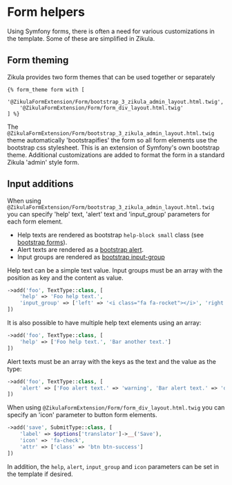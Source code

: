# Form helpers

Using Symfony forms, there is often a need for various customizations in the template. Some of these are simplified
in Zikula.

## Form theming

Zikula provides two form themes that can be used together or separately

```twig
{% form_theme form with [
    '@ZikulaFormExtension/Form/bootstrap_3_zikula_admin_layout.html.twig',
    '@ZikulaFormExtension/Form/form_div_layout.html.twig'
] %}
```

The `@ZikulaFormExtension/Form/bootstrap_3_zikula_admin_layout.html.twig` theme automatically 'bootstrapifies' the
form so all form elements use the bootstrap css stylesheet. This is an extension of Symfony's own bootstrap theme.
Additional customizations are added to format the form in a standard Zikula 'admin' style form.

## Input additions

When using `@ZikulaFormExtension/Form/bootstrap_3_zikula_admin_layout.html.twig` you can specify 'help' text, 
'alert' text and 'input_group' parameters for each form element. 

- Help texts are rendered as bootstrap `help-block small` class (see [bootstrap forms](http://getbootstrap.com/css/#forms)).
- Alert texts are rendered as a [bootstrap alert](http://getbootstrap.com/components/#alerts).
- Input groups are rendered as [bootstrap input-group](http://getbootstrap.com/components/#input-groups)

Help text can be a simple text value. Input groups must be an array with the position as key and the content as value.

```php
->add('foo', TextType::class, [
    'help' => 'Foo help text.',
    'input_group' => ['left' => '<i class="fa fa-rocket"></i>', 'right' => 'some text']
])
```

It is also possible to have multiple help text elements using an array:

```php
->add('foo', TextType::class, [
    'help' => ['Foo help text.', 'Bar another text.']
])
```

Alert texts must be an array with the keys as the text and the value as the type:

```php
->add('foo', TextType::class, [
    'alert' => ['Foo alert text.' => 'warning', 'Bar alert text.' => 'danger']
])
```

When using `@ZikulaFormExtension/Form/form_div_layout.html.twig` you can specify an 'icon' parameter to button form elements. 

```php
->add('save', SubmitType::class, [
    'label' => $options['translator']->__('Save'),
    'icon' => 'fa-check',
    'attr' => ['class' => 'btn btn-success']
])
```

In addition, the `help`, `alert`, `input_group` and `icon` parameters can be set in the template if desired.
